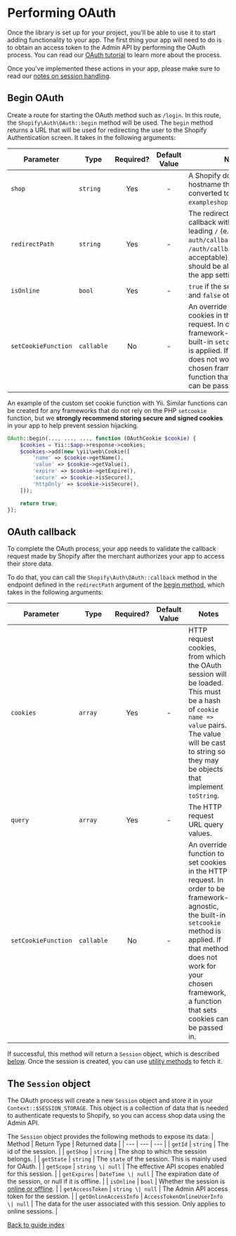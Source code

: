 # Performing OAuth

Once the library is set up for your project, you'll be able to use it to start adding functionality to your app. The first thing your app will need to do is to obtain an access token to the Admin API by performing the OAuth process. You can read our [OAuth tutorial](https://shopify.dev/tutorials/authenticate-with-oauth) to learn more about the process.

Once you've implemented these actions in your app, please make sure to read our [notes on session handling](../issues.md#notes-on-session-handling).

## Begin OAuth

Create a route for starting the OAuth method such as `/login`. In this route, the `Shopify\Auth\OAuth::begin` method will be used. The `begin` method returns a URL that will be used for redirecting the user to the Shopify Authentication screen. It takes in the following arguments:

| Parameter | Type | Required? | Default Value | Notes |
| --- | --- | :---: | :---: | --- |
| `shop` | `string` | Yes | - | A Shopify domain name or hostname that will be converted to the form `exampleshop.myshopify.com`. |
| `redirectPath` | `string` | Yes | - | The redirect path used for callback with an optional leading `/` (e.g. both `auth/callback` and `/auth/callback` are acceptable). The route should be allowed under the app settings. |
| `isOnline` | `bool` | Yes | - | `true` if the session is online and `false` otherwise. |
| `setCookieFunction` | `callable` | No | - | An override function to set cookies in the HTTP request. In order to be framework-agnostic, the built-in `setcookie` method is applied. If that method does not work for your chosen framework, a function that sets cookies can be passed in. |

 An example of the custom set cookie function with Yii. Similar functions can be created for any frameworks that do not rely on the PHP `setcookie` function, but we **strongly recommend storing secure and signed cookies** in your app to help prevent session hijacking.

```php
OAuth::begin(..., ..., ..., function (OAuthCookie $cookie) {
    $cookies = Yii::$app->response->cookies;
    $cookies->add(new \yii\web\Cookie([
        'name' => $cookie->getName(),
        'value' => $cookie->getValue(),
        'expire' => $cookie->getExpire(),
        'secure' => $cookie->isSecure(),
        'httpOnly' => $cookie->isSecure(),
    ]));

    return true;
});
```

## OAuth callback

To complete the OAuth process, your app needs to validate the callback request made by Shopify after the merchant authorizes your app to access their store data.

To do that, you can call the `Shopify\Auth\OAuth::callback` method in the endpoint defined in the `redirectPath` argument of the [begin method](#begin-oauth), which takes in the following arguments:

| Parameter | Type | Required? | Default Value | Notes |
| --- | --- | :---: | :---: | --- |
| `cookies` | `array` | Yes | - | HTTP request cookies, from which the OAuth session will be loaded. This must be a hash of `cookie name => value` pairs. The value will be cast to string so they may be objects that implement `toString`. |
| `query` | `array` | Yes | - | The HTTP request URL query values. |
| `setCookieFunction` | `callable` | No | - | An override function to set cookies in the HTTP request. In order to be framework-agnostic, the built-in `setcookie` method is applied. If that method does not work for your chosen framework, a function that sets cookies can be passed in. |

If successful, this method will return a `Session` object, which is described [below](#the-session-object). Once the session is created, you can use [utility methods](./utils.md) to fetch it.

## The `Session` object

The OAuth process will create a new `Session` object and store it in your `Context::$SESSION_STORAGE`. This object is a collection of data that is needed to authenticate requests to Shopify, so you can access shop data using the Admin API.

The `Session` object provides the following methods to expose its data:
| Method | Return Type | Returned data |
| --- | --- | --- |
| `getId` | `string` | The id of the session. |
| `getShop` | `string` | The shop to which the session belongs. |
| `getState` | `string` | The `state` of the session. This is mainly used for OAuth. |
| `getScope` | `string \| null` | The effective API scopes enabled for this session. |
| `getExpires` | `DateTime \| null` | The expiration date of the session, or null if it is offline. |
| `isOnline` | `bool` | Whether the session is [online or offline](https://shopify.dev/concepts/about-apis/authentication#api-access-modes). |
| `getAccessToken` | `string \| null` | The Admin API access token for the session. |
| `getOnlineAccessInfo` | `AccessTokenOnlineUserInfo \| null` | The data for the user associated with this session. Only applies to online sessions. |

[Back to guide index](../README.md)
